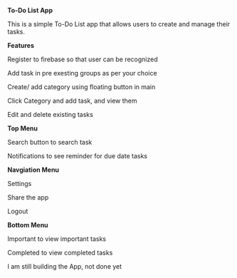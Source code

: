 **To-Do List App**

This is a simple To-Do List app that allows users to create and manage their tasks.

**Features**

Register to firebase so that user can be recognized

Add task in pre exesting groups as per your choice

Create/ add category using floating button in main

Click Category and add task, and view them

Edit and delete existing tasks

**Top Menu**

Search button to search task

Notifications to see reminder for due date tasks


**Navgiation Menu**

Settings

Share the app

Logout

**Bottom Menu**

Important to view important tasks

Completed to view completed tasks


I am still building the App, not done yet
